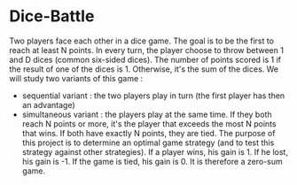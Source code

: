 # Dice-Battle
Two players face each other in a dice game. The goal is to be the first to reach at least N points. In every turn, the player choose to throw between 1 and D dices (common six-sided dices). The number of points scored is 1 if the result of one of the dices is 1. Otherwise, it's the sum of the dices. We will study two variants of this game :
- sequential variant : the two players play in turn (the first player has then an advantage)
- simultaneous variant : the players play at the same time. If they both reach N points or more, it's the player that exceeds the most N points that wins. If both have exactly N points, they are tied.
The purpose of this project is to determine an optimal game strategy (and to test this strategy against other strategies). If a player wins, his gain is 1. If he lost, his gain is -1. If the game is tied, his gain is 0. It is therefore a zero-sum game.
